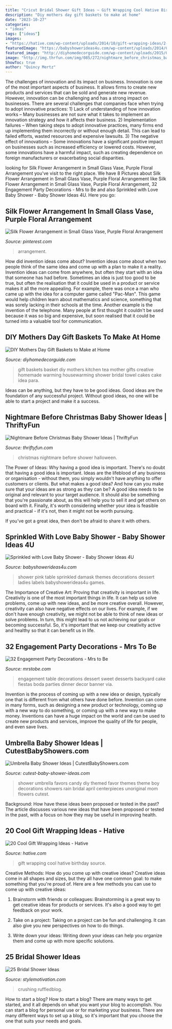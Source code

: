 ```yaml
---
title: "Cricut Bridal Shower Gift Ideas ~ Gift Wrapping Cool Hative Birthday Source"
description: "Diy mothers day gift baskets to make at home"
date: "2023-10-27"
categories:
- "ideas"
tags: ["ideas"]
images:
- "https://hative.com/wp-content/uploads/2014/10/gift-wrapping-ideas/2-cool-gift-wrapping-ideas.jpg"
featuredImage: "https://babyshowerideas4u.com/wp-content/uploads/2014/05/sprinkled-with-love-baby-shower-white-and-black-damask-baby-shower-ideas-decorations-damask-labels-hot-pink-and-black-dessert-table1.jpg"
featured_image: "http://diyhomedecorguide.com/wp-content/uploads/2015/04/Home-warming-gift-baskets-ideas.jpg"
image: "http://img.thrfun.com/img/085/272/nightmare_before_christmas_baby_shower_6_l1.jpg"
ShowToc: true
author: "Quincy Mertz"
---
```



The challenges of innovation and its impact on business.
Innovation is one of the most important aspects of business. It allows firms to create new products and services that can be sold and generate new revenue. However, innovation can be challenging and has a strong impact on businesses. There are several challenges that companies face when trying to adopt innovative practices: 1) Lack of understanding of how innovation works – Many businesses are not sure what it takes to implement an innovation strategy and how it affects their business. 2) Implementation failures – When taking steps to adopt innovative practices, many firms end up implementing them incorrectly or without enough detail. This can lead to failed efforts, wasted resources and expensive lawsuits. 3) The negative effect of innovations – Some innovations have a significant positive impact on businesses such as increased efficiency or lowered costs. However, some innovations have a harmful impact, such as creating dependence on foreign manufacturers or exacerbating social disparities.

	

		
looking for Silk Flower Arrangement in Small Glass Vase, Purple Floral Arrangement you've visit to the right place. We have 8 Pictures about Silk Flower Arrangement in Small Glass Vase, Purple Floral Arrangement like Silk Flower Arrangement in Small Glass Vase, Purple Floral Arrangement, 32 Engagement Party Decorations - Mrs to Be and also Sprinkled with Love Baby Shower - Baby Shower Ideas 4U. Here you go:
		
    
## Silk Flower Arrangement In Small Glass Vase, Purple Floral Arrangement

<img loading=lazy src="https://i.pinimg.com/736x/1b/f6/71/1bf671841ce050ba3dba6297d23d4fad.jpg" onerror="this.onerror=null;this.src='https://tse4.mm.bing.net/th?id=OIP.5XAGnwvWFqKgjBdPFub3JQHaJ3&amp;pid=15.1';" alt="Silk Flower Arrangement in Small Glass Vase, Purple Floral Arrangement">

_Source: pinterest.com_

>arrangement. 

	

How did invention ideas come about?
Invention ideas come about when two people think of the same idea and come up with a plan to make it a reality. Invention ideas can come from anywhere, but often they start with an idea that someone has had before. Sometimes an idea is just too good to be true, but often the realisation that it could be used in a product or service makes it all the more appealing. For example, there was once a man who came up with the idea for a computer game called "Pac-Man". This game would help children learn about mathematics and science, something that was sorely lacking in their schools at the time. Another example is the invention of the telephone. Many people at first thought it couldn't be used because it was so big and expensive, but soon realised that it could be turned into a valuable tool for communication.

    
## DIY Mothers Day Gift Baskets To Make At Home

<img loading=lazy src="http://diyhomedecorguide.com/wp-content/uploads/2015/04/Home-warming-gift-baskets-ideas.jpg" onerror="this.onerror=null;this.src='https://tse1.mm.bing.net/th?id=OIP.zICR2PLfushdmf_tEXtGJwHaKy&amp;pid=15.1';" alt="DIY Mothers Day Gift Baskets to Make at Home">

_Source: diyhomedecorguide.com_

>gift baskets basket diy mothers kitchen tea mother gifts creative homemade warming housewarming shower bridal towel cakes cake idea para. 

	

Ideas can be anything, but they have to be good ideas. Good ideas are the foundation of any successful project. Without good ideas, no one will be able to start a project and make it a success.

    
## Nightmare Before Christmas Baby Shower Ideas | ThriftyFun

<img loading=lazy src="http://img.thrfun.com/img/085/272/nightmare_before_christmas_baby_shower_6_l1.jpg" onerror="this.onerror=null;this.src='https://tse2.mm.bing.net/th?id=OIP.CozR2ldHgrJgHK5e2uv-GQHaE7&amp;pid=15.1';" alt="Nightmare Before Christmas Baby Shower Ideas | ThriftyFun">

_Source: thriftyfun.com_

>christmas nightmare before shower halloween. 

	

The Power of Ideas: Why having a good idea is important.
There's no doubt that having a good idea is important. Ideas are the lifeblood of any business or organisation - without them, you simply wouldn't have anything to offer customers or clients. But what makes a good idea? And how can you make sure that your ideas are as strong as they can be?
A good idea needs to be original and relevant to your target audience. It should also be something that you're passionate about, as this will help you to sell it and get others on board with it. Finally, it's worth considering whether your idea is feasible and practical - if it's not, then it might not be worth pursuing.

If you've got a great idea, then don't be afraid to share it with others.

    
## Sprinkled With Love Baby Shower - Baby Shower Ideas 4U

<img loading=lazy src="https://babyshowerideas4u.com/wp-content/uploads/2014/05/sprinkled-with-love-baby-shower-white-and-black-damask-baby-shower-ideas-decorations-damask-labels-hot-pink-and-black-dessert-table1.jpg" onerror="this.onerror=null;this.src='https://tse3.mm.bing.net/th?id=OIP.NiepYgP9rr_J46KvzQLQVAHaE9&amp;pid=15.1';" alt="Sprinkled with Love Baby Shower - Baby Shower Ideas 4U">

_Source: babyshowerideas4u.com_

>shower pink table sprinkled damask themes decorations dessert ladies labels babyshowerideas4u games. 

	

The Importance of Creative Art: Proving that creativity is important in life.
Creativity is one of the most important things in life. It can help us solve problems, come up with new ideas, and be more creative overall. However, creativity can also have negative effects on our lives. For example, if we don't have enough creativity, we might not be able to think of new ideas or solve problems. In turn, this might lead to us not achieving our goals or becoming successful. So, it's important that we keep our creativity active and healthy so that it can benefit us in life.

    
## 32 Engagement Party Decorations - Mrs To Be

<img loading=lazy src="http://mrstobe.com/wp-content/uploads/2020/07/engagement-party-decorations-1470696598548867058.jpg" onerror="this.onerror=null;this.src='https://tse4.mm.bing.net/th?id=OIP.SFu0_HFZNrf2hFXO2pmlewHaJ4&amp;pid=15.1';" alt="32 Engagement Party Decorations - Mrs to Be">

_Source: mrstobe.com_

>engagement table decorations dessert sweet desserts backyard cake fiestas boda parties dinner decor banner via. 

	

Invention is the process of coming up with a new idea or design, typically one that is different from what others have done before. Invention can come in many forms, such as designing a new product or technology, coming up with a new way to do something, or coming up with a new way to make money. Inventions can have a huge impact on the world and can be used to create new products and services, improve the quality of life for people, and even save lives.

    
## Umbrella Baby Shower Ideas | CutestBabyShowers.com

<img loading=lazy src="http://www.cutest-baby-shower-ideas.com/images/umbrellafavors.jpg" onerror="this.onerror=null;this.src='https://tse4.mm.bing.net/th?id=OIP.VHXnPk78PJ6jUNDuuwD36QHaLL&amp;pid=15.1';" alt="Umbrella Baby Shower Ideas | CutestBabyShowers.com">

_Source: cutest-baby-shower-ideas.com_

>shower umbrella favors candy diy themed favor themes theme boy decorations showers rain bridal april centerpieces unoriginal mom flowers cutest. 

	

Background: How have these ideas been proposed or tested in the past?
The article discusses various new ideas that have been proposed or tested in the past, with a focus on how they may be useful in improving health.

    
## 20 Cool Gift Wrapping Ideas - Hative

<img loading=lazy src="https://hative.com/wp-content/uploads/2014/10/gift-wrapping-ideas/2-cool-gift-wrapping-ideas.jpg" onerror="this.onerror=null;this.src='https://tse2.mm.bing.net/th?id=OIP.iX8UAdzo3q4mvijwzBCFEwHaKX&amp;pid=15.1';" alt="20 Cool Gift Wrapping Ideas - Hative">

_Source: hative.com_

>gift wrapping cool hative birthday source. 

	

Creative Methods: How do you come up with creative ideas?
Creative ideas come in all shapes and sizes, but they all have one common goal: to make something that you're proud of. Here are a few methods you can use to come up with creative ideas:
1. Brainstorm with friends or colleagues: Brainstorming is a great way to get creative ideas for products or services. It's also a good way to get feedback on your work.

2. Take on a project: Taking on a project can be fun and challenging. It can also give you new perspectives on how to do things.

3. Write down your ideas: Writing down your ideas can help you organize them and come up with more specific solutions.

    
## 25 Bridal Shower Ideas

<img loading=lazy src="https://stylemotivation.com/wp-content/uploads/2020/02/32-bridal-shower-ideas-were-currently-crushing-on-07.jpg" onerror="this.onerror=null;this.src='https://tse4.mm.bing.net/th?id=OIP.CpmfQcTI3joObgRNghr4nwHaJP&amp;pid=15.1';" alt="25 Bridal Shower Ideas">

_Source: stylemotivation.com_

>crushing ruffledblog. 

	

How to start a blog?
How to start a blog? There are many ways to get started, and it all depends on what you want your blog to accomplish. You can start a blog for personal use or for marketing your business. There are many different ways to set up a blog, so it's important that you choose the one that suits your needs and goals.

